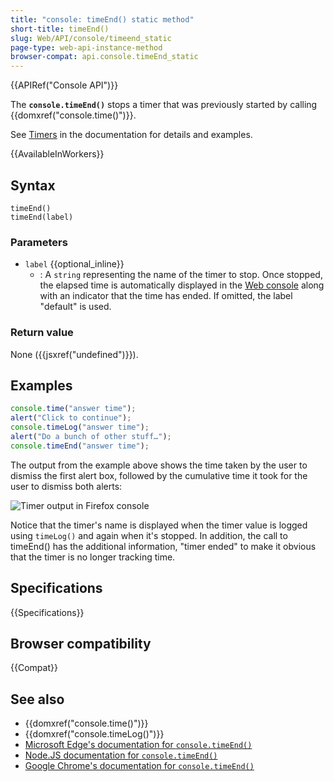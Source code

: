 ```yaml
---
title: "console: timeEnd() static method"
short-title: timeEnd()
slug: Web/API/console/timeend_static
page-type: web-api-instance-method
browser-compat: api.console.timeEnd_static
---
```


{{APIRef("Console API")}}

The **`console.timeEnd()`** stops a timer that was previously started by calling {{domxref("console.time()")}}.

See [Timers](/en-US/docs/Web/API/console#timers) in the documentation for
details and examples.

{{AvailableInWorkers}}

## Syntax

```js-nolint
timeEnd()
timeEnd(label)
```

### Parameters

- `label` {{optional_inline}}
  - : A `string` representing the name of the timer to stop. Once stopped, the elapsed time is automatically
    displayed in the [Web console](https://firefox-source-docs.mozilla.org/devtools-user/web_console/index.html) along
    with an indicator that the time has ended. If omitted, the label "default" is used.

### Return value

None ({{jsxref("undefined")}}).

## Examples

```js
console.time("answer time");
alert("Click to continue");
console.timeLog("answer time");
alert("Do a bunch of other stuff…");
console.timeEnd("answer time");
```

The output from the example above shows the time taken by the user to dismiss the first
alert box, followed by the cumulative time it took for the user to dismiss both alerts:

![Timer output in Firefox console](timer_output.png)

Notice that the timer's name is displayed when the timer value is logged using
`timeLog()` and again when it's stopped. In addition, the call to timeEnd()
has the additional information, "timer ended" to make it obvious that the timer is no
longer tracking time.

## Specifications

{{Specifications}}

## Browser compatibility

{{Compat}}

## See also

- {{domxref("console.time()")}}
- {{domxref("console.timeLog()")}}
- [Microsoft Edge's documentation for `console.timeEnd()`](https://learn.microsoft.com/en-us/microsoft-edge/devtools-guide-chromium/console/api#timeend)
- [Node.JS documentation for `console.timeEnd()`](https://nodejs.org/docs/latest/api/console.html#consoletimeendlabel)
- [Google Chrome's documentation for `console.timeEnd()`](https://developer.chrome.com/docs/devtools/console/api/#timeend)
